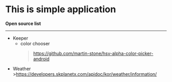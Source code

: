 # This is simple application
**Open source list**
***
* Keeper
	* color chooser
		>https://github.com/martin-stone/hsv-alpha-color-picker-android
* Weather		>https://developers.skplanetx.com/apidoc/kor/weather/information/
